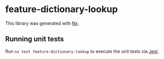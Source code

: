 # feature-dictionary-lookup

This library was generated with [Nx](https://nx.dev).

## Running unit tests

Run `nx test feature-dictionary-lookup` to execute the unit tests via [Jest](https://jestjs.io).
